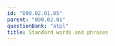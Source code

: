 ```yaml
---
id: "090.02.01.05"
parent: "090.02.01"
questionBank: "atpl"
title: Standard words and phrases
---
```

